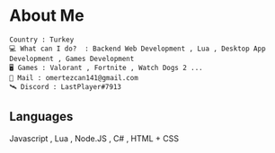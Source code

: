 # About Me

    Country : Turkey 
    💻 What can I do?  : Backend Web Development , Lua , Desktop App Development , Games Development
    🖥️ Games : Valorant , Fortnite , Watch Dogs 2 ...
    📧 Mail : omertezcan141@gmail.com
    🛰️ Discord : LastPlayer#7913


## Languages

Javascript , Lua , Node.JS , C# , HTML + CSS
